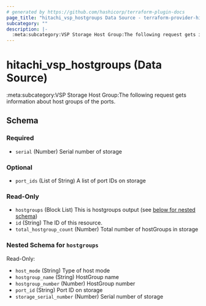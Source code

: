 ```yaml
---
# generated by https://github.com/hashicorp/terraform-plugin-docs
page_title: "hitachi_vsp_hostgroups Data Source - terraform-provider-hitachi"
subcategory: ""
description: |-
  :meta:subcategory:VSP Storage Host Group:The following request gets information about host groups of the ports.
---
```


# hitachi_vsp_hostgroups (Data Source)

:meta:subcategory:VSP Storage Host Group:The following request gets information about host groups of the ports.



<!-- schema generated by tfplugindocs -->
## Schema

### Required

- `serial` (Number) Serial number of storage

### Optional

- `port_ids` (List of String) A list of port IDs on storage

### Read-Only

- `hostgroups` (Block List) This is hostgroups output (see [below for nested schema](#nestedblock--hostgroups))
- `id` (String) The ID of this resource.
- `total_hostgroup_count` (Number) Total number of hostGroups in storage

<a id="nestedblock--hostgroups"></a>
### Nested Schema for `hostgroups`

Read-Only:

- `host_mode` (String) Type of host mode
- `hostgroup_name` (String) HostGroup name
- `hostgroup_number` (Number) HostGroup number
- `port_id` (String) Port ID on storage
- `storage_serial_number` (Number) Serial number of storage


